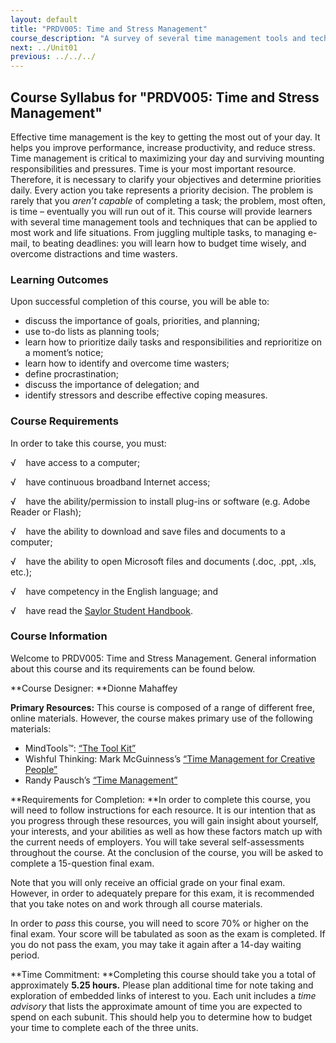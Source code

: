 ```yaml
---
layout: default
title: "PRDV005: Time and Stress Management"
course_description: "A survey of several time management tools and techniques that can be applied to most work and life situations."
next: ../Unit01
previous: ../../../
---
```

Course Syllabus for "PRDV005: Time and Stress Management"
----------------------------------------------------------

Effective time management is the key to getting the most out of your
day. It helps you improve performance, increase productivity, and reduce
stress. Time management is critical to maximizing your day and surviving
mounting responsibilities and pressures. Time is your most important
resource. Therefore, it is necessary to clarify your objectives and
determine priorities daily. Every action you take represents a priority
decision. The problem is rarely that you *aren’t capable* of completing
a task; the problem, most often, is time – eventually you will run out
of it. This course will provide learners with several time management
tools and techniques that can be applied to most work and life
situations. From juggling multiple tasks, to managing e-mail, to beating
deadlines: you will learn how to budget time wisely, and overcome
distractions and time wasters.

### Learning Outcomes

Upon successful completion of this course, you will be able to:  

-   discuss the importance of goals, priorities, and planning;
-   use to-do lists as planning tools;
-   learn how to prioritize daily tasks and responsibilities and
    reprioritize on a moment’s notice;
-   learn how to identify and overcome time wasters;
-   define procrastination;
-   discuss the importance of delegation; and
-   identify stressors and describe effective coping measures.

### Course Requirements

In order to take this course, you must:  
  
 √    have access to a computer;  
  
 √    have continuous broadband Internet access;  
  
 √    have the ability/permission to install plug-ins or software (e.g.
Adobe Reader or Flash);  
  
 √    have the ability to download and save files and documents to a
computer;  
  
 √    have the ability to open Microsoft files and documents (.doc,
.ppt, .xls, etc.);  
  
 √    have competency in the English language; and  
  
 √    have read the [Saylor Student
Handbook](http://www.saylor.org/site/wp-content/uploads/2012/05/Saylor-StudentHandbook.pdf).

### Course Information

Welcome to PRDV005: Time and Stress Management. General information
about this course and its requirements can be found below.  
  
 **Course Designer: **Dionne Mahaffey  
  
 **Primary Resources:** This course is composed of a range of different
free, online materials. However, the course makes primary use of the
following materials:  

-   MindTools™: [“The Tool
    Kit”](http://www.mindtools.com/fulltoolkit.htm)
-   Wishful Thinking: Mark McGuinness’s [“Time Management for Creative
    People”](http://media.lateralaction.com/creativetime.pdf)
-   Randy Pausch’s [“Time
    Management”](http://www.youtube.com/watch?v=oTugjssqOT0&feature=relmfu)

**Requirements for Completion: **In order to complete this course, you
will need to follow instructions for each resource. It is our intention
that as you progress through these resources, you will gain insight
about yourself, your interests, and your abilities as well as how these
factors match up with the current needs of employers. You will take
several self-assessments throughout the course. At the conclusion of the
course, you will be asked to complete a 15-question final exam.  
  
 Note that you will only receive an official grade on your final exam.
However, in order to adequately prepare for this exam, it is recommended
that you take notes on and work through all course materials.  
  
 In order to *pass* this course, you will need to score 70% or higher on
the final exam. Your score will be tabulated as soon as the exam is
completed. If you do not pass the exam, you may take it again after a
14-day waiting period.  
  
 **Time Commitment: **Completing this course should take you a total of
approximately **5.25 hours.** Please plan additional time for note
taking and exploration of embedded links of interest to you. Each unit
includes a *time advisory* that lists the approximate amount of time you
are expected to spend on each subunit. This should help you to determine
how to budget your time to complete each of the three units.  
  

